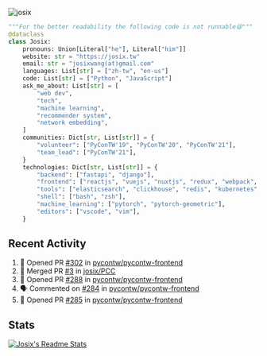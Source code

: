![josix](https://komarev.com/ghpvc/?username=josix)
```python
"""For the better readability the following code is not runnable😆"""
@dataclass
class Josix:
    pronouns: Union[Literal["he"], Literal["him"]]
    website: str = "https://josix.tw"
    email: str = "josixwang(at)gmail.com"
    languages: List[str] = ["zh-tw", "en-us"]
    code: List[str] = ["Python", "JavaScript"]
    ask_me_about: List[str] = [
        "web dev",
        "tech",
        "machine learning",
        "recommender system",
        "network embedding",
    ]
    communities: Dict[str, List[str]] = {
        "volunteer": ["PyConTW'19", "PyConTW'20", "PyConTW'21"],
        "team_lead": ["PyConTW'21"],
    }
    technologies: Dict[str, List[str]] = {
        "backend": ["fastapi", "django"],
        "frontend": ["reactjs", "vuejs", "nuxtjs", "redux", "webpack", "tailwindcss"],
        "tools": ["elasticsearch", "clickhouse", "redis", "kubernetes", "docker"],
        "shell": ["bash", "zsh"],
        "machine_learning": ["pytorch", "pytorch-geometric"],
        "editors": ["vscode", "vim"],
    }
```
## Recent Activity
<!--START_SECTION:activity-->
1. 💪 Opened PR [#302](https://github.com/pycontw/pycontw-frontend/pull/302) in [pycontw/pycontw-frontend](https://github.com/pycontw/pycontw-frontend)
2. 🎉 Merged PR [#3](https://github.com/josix/PCC/pull/3) in [josix/PCC](https://github.com/josix/PCC)
3. 💪 Opened PR [#288](https://github.com/pycontw/pycontw-frontend/pull/288) in [pycontw/pycontw-frontend](https://github.com/pycontw/pycontw-frontend)
4. 🗣 Commented on [#284](https://github.com/pycontw/pycontw-frontend/issues/284) in [pycontw/pycontw-frontend](https://github.com/pycontw/pycontw-frontend)
5. 💪 Opened PR [#285](https://github.com/pycontw/pycontw-frontend/pull/285) in [pycontw/pycontw-frontend](https://github.com/pycontw/pycontw-frontend)
<!--END_SECTION:activity-->



## Stats
[![Josix's Readme Stats](https://github-readme-stats.vercel.app/api?username=josix&show_icons=true&theme=default&count_private=true&card_width=400)](https://github.com/anuraghazra/github-readme-stats)
